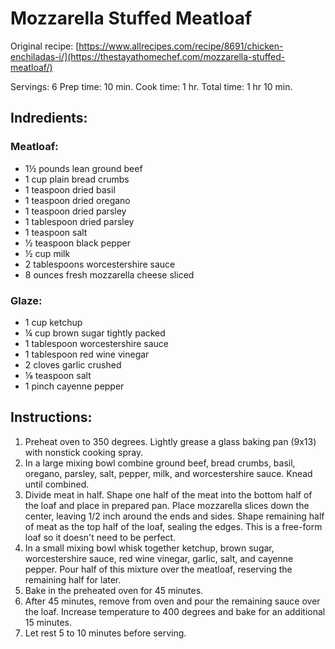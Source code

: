 # Mozzarella Stuffed Meatloaf

Original recipe: [https://www.allrecipes.com/recipe/8691/chicken-enchiladas-i/](https://thestayathomechef.com/mozzarella-stuffed-meatloaf/)

Servings: 6
Prep time: 10 min.
Cook time: 1 hr.
Total time: 1 hr 10 min.

## Indredients:
### Meatloaf:
- 1½ pounds lean ground beef
- 1 cup plain bread crumbs
- 1 teaspoon dried basil
- 1 teaspoon dried oregano
- 1 teaspoon dried parsley
- 1 tablespoon dried parsley
- 1 teaspoon salt
- ½ teaspoon black pepper
- ½ cup milk
- 2 tablespoons worcestershire sauce
- 8 ounces fresh mozzarella cheese sliced
### Glaze:
- 1 cup ketchup
- ¼ cup brown sugar tightly packed
- 1 tablespoon worcestershire sauce
- 1 tablespoon red wine vinegar
- 2 cloves garlic crushed
- ⅛ teaspoon salt
- 1 pinch cayenne pepper

## Instructions:
1. Preheat oven to 350 degrees. Lightly grease a glass baking pan (9x13) with nonstick cooking spray.
2. In a large mixing bowl combine ground beef, bread crumbs, basil, oregano, parsley, salt, pepper, milk, and worcestershire sauce. Knead until combined.
3. Divide meat in half. Shape one half of the meat into the bottom half of the loaf and place in prepared pan. Place mozzarella slices down the center, leaving 1/2 inch around the ends and sides. Shape remaining half of meat as the top half of the loaf, sealing the edges. This is a free-form loaf so it doesn't need to be perfect.
4. In a small mixing bowl whisk together ketchup, brown sugar, worcestershire sauce, red wine vinegar, garlic, salt, and cayenne pepper. Pour half of this mixture over the meatloaf, reserving the remaining half for later.
5. Bake in the preheated oven for 45 minutes.
6. After 45 minutes, remove from oven and pour the remaining sauce over the loaf. Increase temperature to 400 degrees and bake for an additional 15 minutes.
7. Let rest 5 to 10 minutes before serving.
